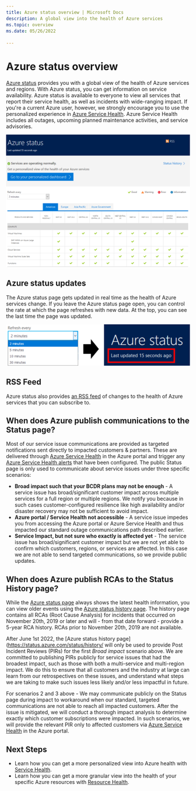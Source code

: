 ```yaml
---
title: Azure status overview | Microsoft Docs
description: A global view into the health of Azure services
ms.topic: overview
ms.date: 05/26/2022

---
```

# Azure status overview

[Azure status](https://status.azure.com/status/) provides you with a global view of the health of Azure services and regions. With Azure status, you can get information on service availability. Azure status is available to everyone to view all services that report their service health, as well as incidents with wide-ranging impact. If you're a current Azure user, however, we strongly encourage you to use the personalized experience in [Azure Service Health](https://aka.ms/azureservicehealth). Azure Service Health includes all outages, upcoming planned maintenance activities, and service advisories.

![Azure status page](./media/azure-status-overview/azure-status.PNG)

## Azure status updates

The Azure status page gets updated in real time as the health of Azure services change. If you leave the Azure status page open, you can control the rate at which the page refreshes with new data. At the top, you can see the last time the page was updated.

![Azure status refresh](./media/azure-status-overview/update.PNG)

## RSS Feed

Azure status also provides [an RSS feed](https://status.azure.com/status/feed/) of changes to the health of Azure services that you can subscribe to.

## When does Azure publish communications to the Status page?
 
Most of our service issue communications are provided as targeted notifications sent directly to impacted customers & partners. These are delivered through [Azure Service Health](https://azure.microsoft.com/features/service-health/) in the Azure portal and trigger any [Azure Service Health alerts](/azure/service-health/alerts-activity-log-service-notifications-portal?toc=%2Fazure%2Fservice-health%2Ftoc.json) that have been configured. The public Status page is only used to communicate about service issues under three specific scenarios:

- **Broad impact such that your BCDR plans may not be enough** - A service issue has broad/significant customer impact across multiple services for a full region or multiple regions. We notify you because in such cases customer-configured resilience like high availability and/or disaster recovery may not be sufficient to avoid impact.
- **Azure portal / Service Health not accessible** - A service issue impedes you from accessing the Azure portal or Azure Service Health and thus impacted our standard outage communications path described earlier. 
- **Service Impact, but not sure who exactly is affected yet** - The service issue has broad/significant customer impact but we are not yet able to confirm which customers, regions, or services are affected. In this case we are not able to send targeted communications, so we provide public updates.
 
## When does Azure publish RCAs to the Status History page?

While the [Azure status page](https://status.azure.com/status) always shows the latest health information, you can view older events using the [Azure status history page](https://status.azure.com/status/history/). The history page contains all RCAs (Root Cause Analysis) for incidents that occurred on November 20th, 2019 or later and will - from that date forward - provide a 5-year RCA history. RCAs prior to November 20th, 2019 are not available.
 
After June 1st 2022, the [Azure status history page](https://status.azure.com/status/history/ will only be used to provide Post Incident Reviews (PIRs) for the first *Broad impact* scenario above. We are committed to publishing PIRs publicly for service issues that had the broadest impact, such as those with both a multi-service and multi-region impact. We do this to ensure that all customers and the industry at large can learn from our retrospectives on these issues, and understand what steps we are taking to make such issues less likely and/or less impactful in future. 
 
For scenarios 2 and 3 above - We may communicate publicly on the Status page during impact to workaround when our standard, targeted communications are not able to reach all impacted customers. After the issue is mitigated, we will conduct a thorough impact analysis to determine exactly which customer subscriptions were impacted. In such scenarios, we will provide the relevant PIR only to affected customers via [Azure Service Health](https://azure.microsoft.com/features/service-health/) in the Azure portal.


## Next Steps

* Learn how you can get a more personalized view into Azure health with [Service Health](./service-health-overview.md).
* Learn how you can get a more granular view into the health of your specific Azure resources with [Resource Health](./resource-health-overview.md).
